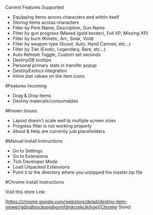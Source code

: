 

Current Features Supported

-    Equipping Items across characters and within itself
-    Storing items across characters
-    Filter by Perk Name, Description, Gun Name
-    Filter by gun progress (Maxed (gold border), Full XP, Missing XP)
-    Filter by burn (Kinetic, Arc, Solar, Void)
-    Filter by weapon type (Scout, Auto, Hand Cannon, etc...)
-    Filter by Tier (Exotic, Legendary, Rare, etc...)
-    Auto Refresh Toggle, Custom set seconds
-    DestinyDB tooltips
-    Personal primary stats in transfer popup
-    DestinyExotics integration
-    Inline stat values on the item icons
    

#Features Incoming
-    Drag & Drop Items
-    Destiny materials/consumables

#Known Issues

-    Layout doesn't scale well to multiple screen sizes
-    Progress filter is not working properly
-    About & Help are currently just placeholders

#Manual Install Instructions

-    Go to Settings
-    Go to Extensions
-    Tick Developer Mode
-    Load Unpacked Extensions
-    Point it to the directory where you unzipped the master.zip file

#Chrome Install Instructions

Visit this store Link:

[https://chrome.google.com/webstore/detail/destiny-item-viewer/gdjndlpockopgjbonnfdmkcmkcikjhge](Chrome Store)
